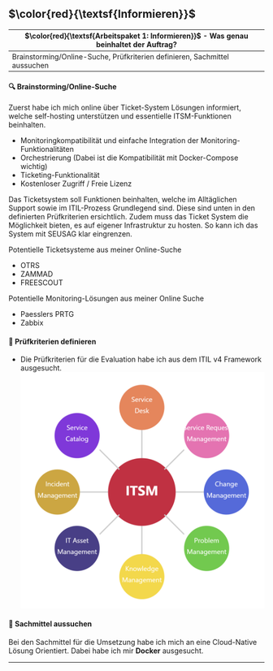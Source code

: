 ## $\color{red}{\textsf{Informieren}}$

| $\color{red}{\textsf{Arbeitspaket 1: Informieren}}$ - Was genau beinhaltet der Auftrag? |
| --------------------------------------------------------------------------------------- |
| Brainstorming/Online-Suche, Prüfkriterien definieren, Sachmittel aussuchen              |

#### :mag: Brainstorming/Online-Suche

Zuerst habe ich mich online über Ticket-System Lösungen informiert, welche self-hosting unterstützen und essentielle ITSM-Funktionen beinhalten.

- Monitoringkompatibilität und einfache Integration der Monitoring-Funktionalitäten
- Orchestrierung (Dabei ist die Kompatibilität mit Docker-Compose wichtig)
- Ticketing-Funktionalität
- Kostenloser Zugriff / Freie Lizenz

Das Ticketsystem soll Funktionen beinhalten, welche im Alltäglichen Support sowie im ITIL-Prozess Grundlegend sind. Diese sind unten in den definierten Prüfkriterien ersichtlich.
Zudem muss das Ticket System die Möglichkeit bieten, es auf eigener Infrastruktur zu hosten.
So kann ich das System mit SEUSAG klar eingrenzen.

Potentielle Ticketsysteme aus meiner Online-Suche

- OTRS
- ZAMMAD
- FREESCOUT

Potentielle Monitoring-Lösungen aus meiner Online Suche
- Paesslers PRTG
- Zabbix

#### :scroll: Prüfkriterien definieren

- Die Prüfkriterien für die Evaluation habe ich aus dem ITIL v4 Framework ausgesucht.
![](../_attachments/3_ITSM_Grundlagen.png)


#### :wrench: Sachmittel aussuchen

Bei den Sachmittel für die Umsetzung habe ich mich an eine Cloud-Native Lösung Orientiert. Dabei habe ich mir **Docker** ausgesucht.
______
